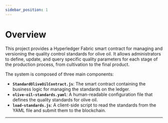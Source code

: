 ```yaml
---
sidebar_position: 1
---
```


# Overview

This project provides a Hyperledger Fabric smart contract for managing and versioning the quality control standards for olive oil. It allows administrators to define, update, and query specific quality parameters for each stage of the production process, from cultivation to the final product.

The system is composed of three main components:
* **`StandardOliveOilContract.js`**: The smart contract containing the business logic for managing the standards on the ledger.
* **`olive-oil-standards.yaml`**: A human-readable configuration file that defines the quality standards for olive oil.
* **`load-standards.js`**: A client-side script to read the standards from the YAML file and submit them to the blockchain.

---
